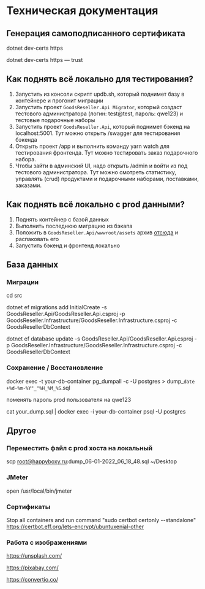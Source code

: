 # Техническая документация

## Генерация самоподписанного сертификата
dotnet dev-certs https

dotnet dev-certs https — trust

## Как поднять всё локально для тестирования?
1. Запустить из консоли скрипт updb.sh, который поднимет базу в контейнере и прогонит миграции
2. Запустить проект `GoodsReseller.Api Migrator`, который создаст тестового администратора (логин: test@test, пароль: qwe123) и тестовые подарочные наборы
3. Запустить проект `GoodsReseller.Api`, который поднимет бэкенд на localhost:5001. Тут можно открыть /swagger для тестирования бэкенда
4. Открыть проект /app и выполнить команду yarn watch для тестирования фронтенда. Тут можно тестировать заказ подарочного набора.
5. Чтобы зайти в админский UI, надо открыть /admin и войти из под тестового администратора. Тут можно смотреть статистику, управлять (crud) продуктами и подарочными наборами, поставками, заказами.

## Как поднять всё локально с prod данными?
1. Поднять контейнер с базой данных
2. Выполнить последнюю миграцию из бэкапа
3. Положить в `GoodsReseller.Api/wwwroot/assets` архив [отсюда](https://drive.google.com/file/d/19yhkXaRA69bObtr8IW6F341AA4KKbKqo/view?usp=drivesdk) и распаковать его
4. Запустить бэкенд и фронтенд локально

## База данных

### Миграции
cd src

dotnet ef migrations add InitialCreate -s GoodsReseller.Api/GoodsReseller.Api.csproj -p  GoodsReseller.Infrastructure/GoodsReseller.Infrastructure.csproj -c GoodsResellerDbContext

dotnet ef database update -s GoodsReseller.Api/GoodsReseller.Api.csproj -p  GoodsReseller.Infrastructure/GoodsReseller.Infrastructure.csproj -c GoodsResellerDbContext

### Сохранение / Восстановление
docker exec -t your-db-container pg_dumpall -c -U postgres > dump_`date +%d-%m-%Y"_"%H_%M_%S`.sql

поменять пароль prod пользователя на qwe123

cat your_dump.sql | docker exec -i your-db-container psql -U postgres

## Другое

### Переместить файл с prod хоста на локальный
scp root@happyboxy.ru:dump_06-01-2022_06_18_48.sql ~/Desktop

### JMeter
open /usr/local/bin/jmeter

### Сертификаты
Stop all containers and run command "sudo certbot certonly --standalone"
https://certbot.eff.org/lets-encrypt/ubuntuxenial-other

### Работа с изображениями
https://unsplash.com/

https://pixabay.com/

https://convertio.co/

